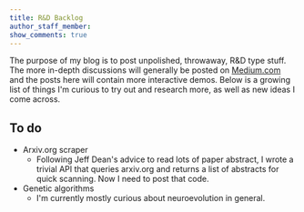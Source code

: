 ```yaml
---
title: R&D Backlog
author_staff_member: 
show_comments: true
---
```


The purpose of my blog is to post unpolished, throwaway, R&D type stuff. The more in-depth discussions will generally be posted on [Medium.com](https://medium.com/@formigone) and the posts here will contain more interactive demos. Below is a growing list of things I'm curious to try out and research more, as well as new ideas I come across.

## To do

 + Arxiv.org scraper
    + Following Jeff Dean's advice to read lots of paper abstract, I wrote a trivial API that queries arxiv.org and returns a list of abstracts for quick scanning. Now I need to post that code.
 + Genetic algorithms
    + I'm currently mostly curious about neuroevolution in general.
